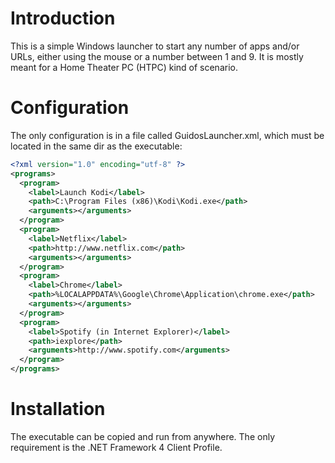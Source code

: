﻿# Introduction 
This is a simple Windows launcher to start any number of apps and/or URLs, either using the mouse or a number between 1 and 9. It is mostly meant for a Home Theater PC (HTPC) kind of scenario.

# Configuration
The only configuration is in a file called GuidosLauncher.xml, which must be located in the same dir as the executable:

``` xml
<?xml version="1.0" encoding="utf-8" ?>
<programs>
  <program>
    <label>Launch Kodi</label>
    <path>C:\Program Files (x86)\Kodi\Kodi.exe</path>
    <arguments></arguments>
  </program>
  <program>
    <label>Netflix</label>
    <path>http://www.netflix.com</path>
    <arguments></arguments>
  </program>
  <program>
    <label>Chrome</label>
    <path>%LOCALAPPDATA%\Google\Chrome\Application\chrome.exe</path>
    <arguments></arguments>
  </program>
  <program>
    <label>Spotify (in Internet Explorer)</label>
    <path>iexplore</path>
    <arguments>http://www.spotify.com</arguments>
  </program>
</programs>

```

# Installation
The executable can be copied and run from anywhere. The only requirement is the .NET Framework 4 Client Profile.
